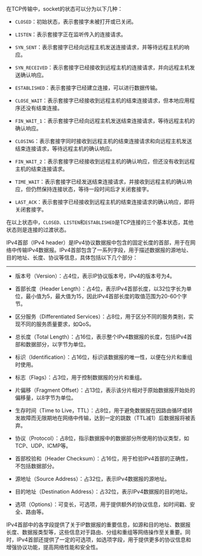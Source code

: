 在TCP传输中，socket的状态可以分为以下几种：


- `CLOSED`：初始状态，表示套接字未被打开或已关闭。

- `LISTEN`：表示套接字正在监听传入的连接请求。

- `SYN_SENT`：表示套接字已经向远程主机发送连接请求，并等待远程主机的响应。

- `SYN_RECEIVED`：表示套接字已经接收到远程主机的连接请求，并向远程主机发送确认响应。

- `ESTABLISHED`：表示套接字已经建立连接，可以进行数据传输。

- `CLOSE_WAIT`：表示套接字已经接收到远程主机的结束连接请求，但本地应用程序还没有结束连接。

- `FIN_WAIT_1`：表示套接字已经向远程主机发送结束连接请求，等待远程主机的确认响应。

- `CLOSING`：表示套接字同时接收到远程主机的结束连接请求和向远程主机发送结束连接请求，等待远程主机的确认响应。

- `FIN_WAIT_2`：表示套接字已经接收到远程主机的确认响应，但还没有收到远程主机的结束连接请求。

- `TIME_WAIT`：表示套接字已经发送结束连接请求，并接收到远程主机的确认响应，但仍然保持连接状态，等待一段时间后才关闭套接字。

- `LAST_ACK`：表示套接字已经接收到远程主机的结束连接请求的确认响应，即将关闭套接字。

在以上状态中，`CLOSED、LISTEN`和`ESTABLISHED`是TCP连接的三个基本状态，其他状态则是连接的过渡状态。

IPv4首部（IPv4 header）是IPv4协议数据报中包含的固定长度的首部，用于在网络中传输IPv4数据报。IPv4首部包含了一系列字段，用于描述数据报的源地址、目的地址、长度、协议等信息，具体包括以下几个部分：

---

- 版本号（Version）：占4位，表示IP协议版本号，IPv4的版本号为4。

- 首部长度（Header Length）：占4位，表示IPv4首部长度，以32位字长为单位，最小值为5，最大值为15，因此IPv4首部长度的取值范围为20-60个字节。

- 区分服务（Differentiated Services）：占8位，用于区分不同的服务类别，实现不同的服务质量要求，如QoS。

- 总长度（Total Length）：占16位，表示整个IPv4数据报的长度，包括IPv4首部和数据部分，以字节为单位。

- 标识（Identification）：占16位，标识该数据报的唯一性，以便在分片和重组时使用。

- 标志（Flags）：占3位，用于控制数据报的分片和重组。

- 片偏移（Fragment Offset）：占13位，表示该分片相对于原始数据报开始处的偏移量，以8字节为单位。

- 生存时间（Time to Live，TTL）：占8位，用于避免数据报在因路由循环或转发故障而无限期地在网络中传输，达到一定的跳数（TTL减1）后数据报将被丢弃。

- 协议（Protocol）：占8位，指示数据报中的数据部分所使用的协议类型，如TCP、UDP、ICMP等。

- 首部校验和（Header Checksum）：占16位，用于检验IPv4首部的正确性，不包括数据部分。

- 源地址（Source Address）：占32位，表示IPv4数据报的源地址。

- 目的地址（Destination Address）：占32位，表示IPv4数据报的目的地址。

- 选项（Options）：可变长，可选项，用于提供额外的协议信息，如时间戳、安全、路由等。


IPv4首部中的各字段提供了关于IP数据报的重要信息，如源和目的地址、数据报长度、数据报类型等，这些信息对于路由、分组和重组等网络操作至关重要。同时，IPv4首部还提供了一定的可选项，如选项字段，用于提供更多的协议信息和增强协议功能，提高网络性能和安全性。